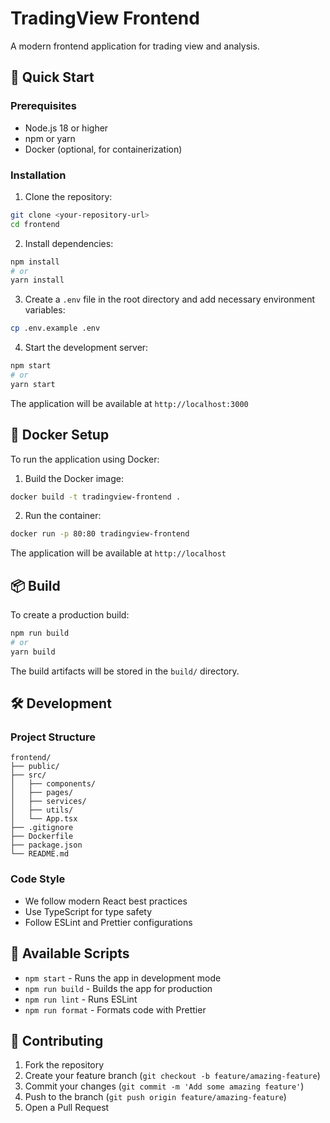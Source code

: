 # TradingView Frontend

A modern frontend application for trading view and analysis.

## 🚀 Quick Start

### Prerequisites

-   Node.js 18 or higher
-   npm or yarn
-   Docker (optional, for containerization)

### Installation

1. Clone the repository:

```bash
git clone <your-repository-url>
cd frontend
```

2. Install dependencies:

```bash
npm install
# or
yarn install
```

3. Create a `.env` file in the root directory and add necessary environment variables:

```bash
cp .env.example .env
```

4. Start the development server:

```bash
npm start
# or
yarn start
```

The application will be available at `http://localhost:3000`

## 🐳 Docker Setup

To run the application using Docker:

1. Build the Docker image:

```bash
docker build -t tradingview-frontend .
```

2. Run the container:

```bash
docker run -p 80:80 tradingview-frontend
```

The application will be available at `http://localhost`

## 📦 Build

To create a production build:

```bash
npm run build
# or
yarn build
```

The build artifacts will be stored in the `build/` directory.

## 🛠️ Development

### Project Structure

```
frontend/
├── public/
├── src/
│   ├── components/
│   ├── pages/
│   ├── services/
│   ├── utils/
│   └── App.tsx
├── .gitignore
├── Dockerfile
├── package.json
└── README.md
```

### Code Style

-   We follow modern React best practices
-   Use TypeScript for type safety
-   Follow ESLint and Prettier configurations

## 🔧 Available Scripts

-   `npm start` - Runs the app in development mode
-   `npm run build` - Builds the app for production
-   `npm run lint` - Runs ESLint
-   `npm run format` - Formats code with Prettier

## 📝 Contributing

1. Fork the repository
2. Create your feature branch (`git checkout -b feature/amazing-feature`)
3. Commit your changes (`git commit -m 'Add some amazing feature'`)
4. Push to the branch (`git push origin feature/amazing-feature`)
5. Open a Pull Request
